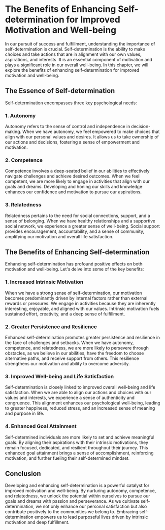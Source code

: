 # The Benefits of Enhancing Self-determination for Improved Motivation and Well-being

In our pursuit of success and fulfillment, understanding the importance of self-determination is crucial. Self-determination is the ability to make choices and take actions that are in alignment with our own values, aspirations, and interests. It is an essential component of motivation and plays a significant role in our overall well-being. In this chapter, we will explore the benefits of enhancing self-determination for improved motivation and well-being.

## The Essence of Self-determination

Self-determination encompasses three key psychological needs:

### 1\. Autonomy

Autonomy refers to the sense of control and independence in decision-making. When we have autonomy, we feel empowered to make choices that align with our personal values and desires. It allows us to take ownership of our actions and decisions, fostering a sense of empowerment and motivation.

### 2\. Competence

Competence involves a deep-seated belief in our abilities to effectively navigate challenges and achieve desired outcomes. When we feel competent, we are more likely to engage in activities that align with our goals and dreams. Developing and honing our skills and knowledge enhances our confidence and motivation to pursue our aspirations.

### 3\. Relatedness

Relatedness pertains to the need for social connections, support, and a sense of belonging. When we have healthy relationships and a supportive social network, we experience a greater sense of well-being. Social support provides encouragement, accountability, and a sense of community, amplifying our motivation and overall life satisfaction.

## The Benefits of Enhancing Self-determination

Enhancing self-determination has profound positive effects on both motivation and well-being. Let's delve into some of the key benefits:

### 1\. Increased Intrinsic Motivation

When we have a strong sense of self-determination, our motivation becomes predominantly driven by internal factors rather than external rewards or pressures. We engage in activities because they are inherently interesting, enjoyable, and aligned with our values. Intrinsic motivation fuels sustained effort, creativity, and a deep sense of fulfillment.

### 2\. Greater Persistence and Resilience

Enhanced self-determination promotes greater persistence and resilience in the face of challenges and setbacks. When we have autonomy, competence, and relatedness, we are more likely to persevere through obstacles, as we believe in our abilities, have the freedom to choose alternative paths, and receive support from others. This resilience strengthens our motivation and ability to overcome adversity.

### 3\. Improved Well-being and Life Satisfaction

Self-determination is closely linked to improved overall well-being and life satisfaction. When we are able to align our actions and choices with our values and interests, we experience a sense of authenticity and congruence. This alignment enhances our psychological well-being, leading to greater happiness, reduced stress, and an increased sense of meaning and purpose in life.

### 4\. Enhanced Goal Attainment

Self-determined individuals are more likely to set and achieve meaningful goals. By aligning their aspirations with their intrinsic motivations, they remain focused, dedicated, and resilient throughout their journey. This enhanced goal attainment brings a sense of accomplishment, reinforcing motivation, and further fueling their self-determined mindset.

## Conclusion

Developing and enhancing self-determination is a powerful catalyst for improved motivation and well-being. By nurturing autonomy, competence, and relatedness, we unlock the potential within ourselves to pursue our goals and dreams with passion and perseverance. As we cultivate self-determination, we not only enhance our personal satisfaction but also contribute positively to the communities we belong to. Embracing self-determination empowers us to lead purposeful lives driven by intrinsic motivation and deep fulfillment.

